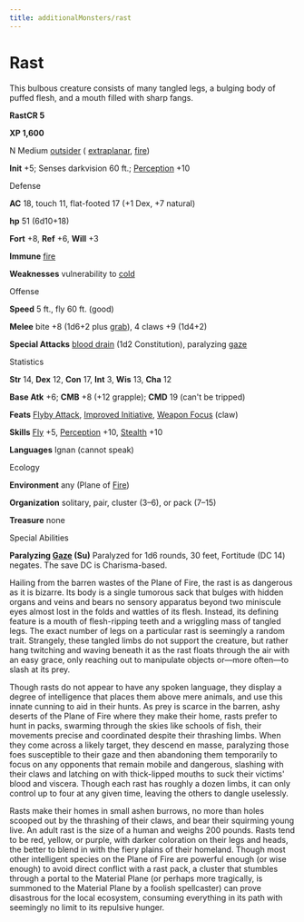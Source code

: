 ```yaml
---
title: additionalMonsters/rast
---
```

# Rast

This bulbous creature consists of many tangled legs, a bulging body of puffed flesh, and a mouth filled with sharp fangs.

**RastCR 5**

**XP 1,600**

N Medium [outsider](monsters/creatureTypes.md#_outsider) ( [extraplanar](monsters/creatureTypes.md#_extraplanar-subtype), [fire](monsters/creatureTypes.md#_fire-subtype))

**Init** +5; Senses darkvision 60 ft.; [Perception](additionalMonsters/../skills/perception.md#_perception) +10

Defense

**AC** 18, touch 11, flat-footed 17 (+1 Dex, +7 natural)

**hp** 51 (6d10+18)

**Fort** +8, **Ref** +6, **Will** +3

**Immune** [fire](monsters/creatureTypes.md#_fire-subtype)

**Weaknesses** vulnerability to [cold](monsters/creatureTypes.md#_cold-subtype)

Offense

**Speed** 5 ft., fly 60 ft. (good)

**Melee** bite +8 (1d6+2 plus [grab](monsters/universalMonsterRules.md#_grab)), 4 claws +9 (1d4+2)

**Special Attacks** [blood drain](monsters/universalMonsterRules.md#_blood-drain) (1d2 Constitution), paralyzing [gaze](monsters/universalMonsterRules.md#_gaze)

Statistics

**Str** 14, **Dex** 12, **Con** 17, **Int** 3, **Wis** 13, **Cha** 12

**Base Atk** +6; **CMB** +8 (+12 grapple); **CMD** 19 (can't be tripped)

**Feats** [Flyby Attack](additionalMonsters/../monsters/monsterFeats.md#_flyby-attack), [Improved Initiative](additionalMonsters/../feats.md#_improved-initiative), [Weapon Focus](additionalMonsters/../feats.md#_weapon-focus) (claw)

**Skills** [Fly](additionalMonsters/../skills/fly.md#_fly) +5, [Perception](additionalMonsters/../skills/perception.md#_perception) +10, [Stealth](additionalMonsters/../skills/stealth.md#_stealth) +10

**Languages** Ignan (cannot speak)

Ecology

**Environment** any (Plane of [Fire](monsters/creatureTypes.md#_fire-subtype))

**Organization** solitary, pair, cluster (3–6), or pack (7–15)

**Treasure** none

Special Abilities

**Paralyzing [Gaze](monsters/universalMonsterRules.md#_gaze) (Su)** Paralyzed for 1d6 rounds, 30 feet, Fortitude (DC 14) negates. The save DC is Charisma-based.

Hailing from the barren wastes of the Plane of Fire, the rast is as dangerous as it is bizarre. Its body is a single tumorous sack that bulges with hidden organs and veins and bears no sensory apparatus beyond two miniscule eyes almost lost in the folds and wattles of its flesh. Instead, its defining feature is a mouth of flesh-ripping teeth and a wriggling mass of tangled legs. The exact number of legs on a particular rast is seemingly a random trait. Strangely, these tangled limbs do not support the creature, but rather hang twitching and waving beneath it as the rast floats through the air with an easy grace, only reaching out to manipulate objects or—more often—to slash at its prey.

Though rasts do not appear to have any spoken language, they display a degree of intelligence that places them above mere animals, and use this innate cunning to aid in their hunts. As prey is scarce in the barren, ashy deserts of the Plane of Fire where they make their home, rasts prefer to hunt in packs, swarming through the skies like schools of fish, their movements precise and coordinated despite their thrashing limbs. When they come across a likely target, they descend en masse, paralyzing those foes susceptible to their gaze and then abandoning them temporarily to focus on any opponents that remain mobile and dangerous, slashing with their claws and latching on with thick-lipped mouths to suck their victims' blood and viscera. Though each rast has roughly a dozen limbs, it can only control up to four at any given time, leaving the others to dangle uselessly.

Rasts make their homes in small ashen burrows, no more than holes scooped out by the thrashing of their claws, and bear their squirming young live. An adult rast is the size of a human and weighs 200 pounds. Rasts tend to be red, yellow, or purple, with darker coloration on their legs and heads, the better to blend in with the fiery plains of their homeland. Though most other intelligent species on the Plane of Fire are powerful enough (or wise enough) to avoid direct conflict with a rast pack, a cluster that stumbles through a portal to the Material Plane (or perhaps more tragically, is summoned to the Material Plane by a foolish spellcaster) can prove disastrous for the local ecosystem, consuming everything in its path with seemingly no limit to its repulsive hunger.

